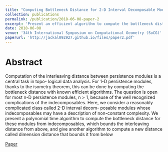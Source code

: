 ```yaml
---
title: "Computing Bottleneck Distance for 2-D Interval Decomposable Modules"
collection: publications
permalink: /publication/2018-06-08-paper-2
excerpt: 'Present an efficient algorithm to compute the bottleneck distance 2-parameter interval decomposable models.'
date: 2018-06-08
venue: '34th International Symposium on Computational Geometry (SoCG)'
paperurl: 'http://jackal092927.github.io/files/paper2.pdf'
---
```


# Abstract
Computation of the interleaving distance between persistence modules is a central task in topo-
logical data analysis. For 1-D persistence modules, thanks to the isometry theorem, this can be
done by computing the bottleneck distance with known efficient algorithms. The question is open
for most n-D persistence modules, n > 1, because of the well recognized complications of the
indecomposables. Here, we consider a reasonably complicated class called 2-D interval decom-
posable modules whose indecomposables may have a description of non-constant complexity. We
present a polynomial time algorithm to compute the bottleneck distance for these modules from
indecomposables, which bounds the interleaving distance from above, and give another algorithm
to compute a new distance called dimension distance that bounds it from below

[Paper](http://jackal092927.github.io/files/paper2.pdf)


<!-- [Download paper here]([http://jackal092927.github.io/files/paper2.pdf](https://drops.dagstuhl.de/storage/00lipics/lipics-vol099-socg2018/LIPIcs.SoCG.2018.32/LIPIcs.SoCG.2018.32.pdf)) -->

<!-- Recommended citation: Tamal K. Dey and Cheng Xin. Computing Bottleneck Distance for 2-D Interval Decomposable Modules. In 34th International Symposium on Computational Geometry (SoCG 2018). Leibniz International Proceedings in Informatics (LIPIcs), Volume 99, pp. 32:1-32:15, Schloss Dagstuhl – Leibniz-Zentrum für Informatik (2018) https://doi.org/10.4230/LIPIcs.SoCG.2018.32 -->